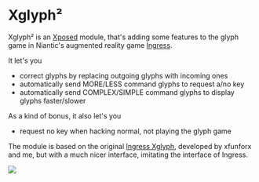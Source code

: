 # Xglyph²

Xglyph² is an <a href="http://repo.xposed.info/">Xposed</a> module, that's adding some features to the glyph game in Niantic's augmented reality game <a href="https://play.google.com/store/apps/details?id=com.nianticproject.ingress">Ingress</a>.

It let's you
* correct glyphs by replacing outgoing glyphs with incoming ones
* automatically send MORE/LESS command glyphs to request a/no key
* automatically send COMPLEX/SIMPLE command glyphs to display glyphs faster/slower

As a kind of bonus, it also let's you
* request no key when hacking normal, not playing the glyph game

The module is based on the original <a href="https://github.com/xfunforx/IngressXglyph">Ingress Xglyph</a>, developed by xfunforx and me, but with a much nicer interface, imitating the interface of Ingress.

<img src="https://i.imgur.com/tMtCKSC.png">
